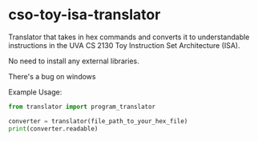 # cso-toy-isa-translator
Translator that takes in hex commands and converts it to understandable instructions in the UVA CS 2130 Toy Instruction Set Architecture (ISA).

No need to install any external libraries.

There's a bug on windows 

Example Usage:

```python
from translator import program_translator

converter = translator(file_path_to_your_hex_file)
print(converter.readable)
```

